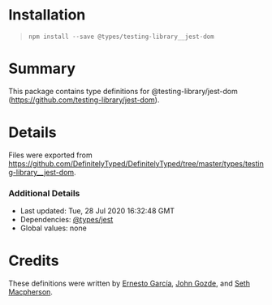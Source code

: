 # Installation
> `npm install --save @types/testing-library__jest-dom`

# Summary
This package contains type definitions for @testing-library/jest-dom (https://github.com/testing-library/jest-dom).

# Details
Files were exported from https://github.com/DefinitelyTyped/DefinitelyTyped/tree/master/types/testing-library__jest-dom.

### Additional Details
 * Last updated: Tue, 28 Jul 2020 16:32:48 GMT
 * Dependencies: [@types/jest](https://npmjs.com/package/@types/jest)
 * Global values: none

# Credits
These definitions were written by [Ernesto García](https://github.com/gnapse), [John Gozde](https://github.com/jgoz), and [Seth Macpherson](https://github.com/smacpherson64).
